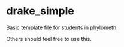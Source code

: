 # drake_simple
Basic template file for students in phylometh.

Others should feel free to use this.
